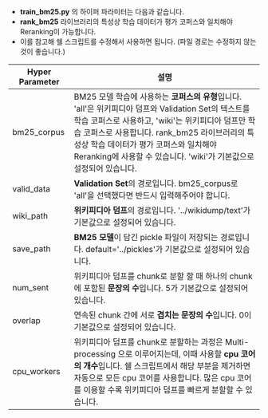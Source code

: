 - **train_bm25.py** 의 하이퍼 파라미터는 다음과 같습니다.
- **rank_bm25** 라이브러리의 특성상 학습 데이터가 평가 코퍼스와 일치해야 Reranking이 가능합니다.
- 이를 참고해 쉘 스크립트를 수정해서 사용하면 됩니다. (파일 경로는 수정하지 않는 것이 좋습니다.)
    
|Hyper Parameter|설명|
|---|---|
|bm25_corpus|BM25 모델 학습에 사용하는 **코퍼스의 유형**입니다. 'all'은 위키피디아 덤프와 Validation Set의 텍스트를 학습 코퍼스로 사용하고, 'wiki'는 위키피디아 덤프만 학습 코퍼스로 사용합니다. rank_bm25 라이브러리의 특성상 학습 데이터가 평가 코퍼스와 일치해야 Reranking에 사용할 수 있습니다. 'wiki'가 기본값으로 설정되어 있습니다.|
|valid_data|**Validation Set**의 경로입니다. bm25_corpus로 'all'을 선택했다면 반드시 입력해주어야 합니다.|
|wiki_path|**위키피디아 덤프**의 경로입니다. '../wikidump/text'가 기본값으로 설정되어 있습니다.|
|save_path|**BM25 모델**이 담긴 pickle 파일이 저장되는 경로입니다. default='../pickles'가 기본값으로 설정되어 있습니다.|
|num_sent|위키피디아 덤프를 chunk로 분할 할 때 하나의 chunk에 포함된 **문장의 수**입니다. 5가 기본값으로 설정되어 있습니다.|
|overlap|연속된 chunk 간에 서로 **겹치는 문장의 수**입니다. 0이 기본값으로 설정되어 있습니다.|
|cpu_workers|	위키피디아 덤프를 chunk로 분할하는 과정은 Multi-processing 으로 이루어지는데, 이때 사용할 **cpu 코어의 개수**입니다. 쉘 스크립트에서 해당 부분을 제거하면 자동으로 모든 cpu 코어를 사용합니다. 많은 cpu 코어를 이용할 수록 위키피디아 덤프를 빠르게 분할할 수 있습니다.|

